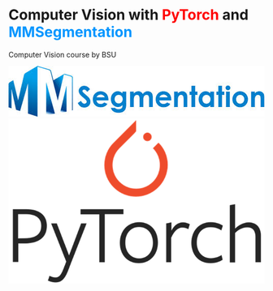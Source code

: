 # Computer Vision with <span style="color: red">PyTorch</span> and <span style="color: #0096FF">MMSegmentation</span>
Computer Vision course by BSU

![](images/mmseg.jpg)
![](images/pytorch.png)

